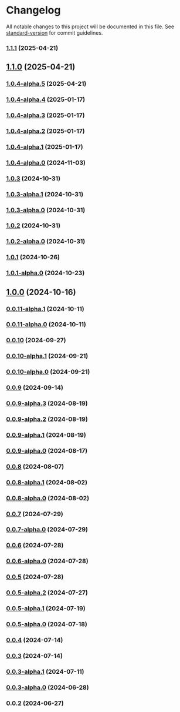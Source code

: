 # Changelog

All notable changes to this project will be documented in this file. See [standard-version](https://github.com/conventional-changelog/standard-version) for commit guidelines.

### [1.1.1](https://github.com/acrool/acrool-react-hooks/compare/v1.1.0...v1.1.1) (2025-04-21)

## [1.1.0](https://github.com/acrool/acrool-react-hooks/compare/v1.0.4-alpha.5...v1.1.0) (2025-04-21)

### [1.0.4-alpha.5](https://github.com/acrool/acrool-react-hooks/compare/v1.0.4-alpha.4...v1.0.4-alpha.5) (2025-04-21)

### [1.0.4-alpha.4](https://github.com/acrool/acrool-react-hooks/compare/v1.0.4-alpha.3...v1.0.4-alpha.4) (2025-01-17)

### [1.0.4-alpha.3](https://github.com/acrool/acrool-react-hooks/compare/v1.0.4-alpha.2...v1.0.4-alpha.3) (2025-01-17)

### [1.0.4-alpha.2](https://github.com/acrool/acrool-react-hooks/compare/v1.0.4-alpha.1...v1.0.4-alpha.2) (2025-01-17)

### [1.0.4-alpha.1](https://github.com/acrool/acrool-react-hooks/compare/v1.0.4-alpha.0...v1.0.4-alpha.1) (2025-01-17)

### [1.0.4-alpha.0](https://github.com/acrool/acrool-react-hooks/compare/v1.0.3...v1.0.4-alpha.0) (2024-11-03)

### [1.0.3](https://github.com/acrool/acrool-react-hooks/compare/v1.0.3-alpha.1...v1.0.3) (2024-10-31)

### [1.0.3-alpha.1](https://github.com/acrool/acrool-react-hooks/compare/v1.0.3-alpha.0...v1.0.3-alpha.1) (2024-10-31)

### [1.0.3-alpha.0](https://github.com/acrool/acrool-react-hooks/compare/v1.0.2...v1.0.3-alpha.0) (2024-10-31)

### [1.0.2](https://github.com/acrool/acrool-react-hooks/compare/v1.0.2-alpha.0...v1.0.2) (2024-10-31)

### [1.0.2-alpha.0](https://github.com/acrool/acrool-react-hooks/compare/v1.0.1...v1.0.2-alpha.0) (2024-10-31)

### [1.0.1](https://github.com/acrool/acrool-react-hooks/compare/v1.0.1-alpha.0...v1.0.1) (2024-10-26)

### [1.0.1-alpha.0](https://github.com/acrool/acrool-react-hooks/compare/v1.0.0...v1.0.1-alpha.0) (2024-10-23)

## [1.0.0](https://github.com/acrool/acrool-react-hooks/compare/v0.0.11-alpha.1...v1.0.0) (2024-10-16)

### [0.0.11-alpha.1](https://github.com/acrool/acrool-react-hooks/compare/v0.0.11-alpha.0...v0.0.11-alpha.1) (2024-10-11)

### [0.0.11-alpha.0](https://github.com/acrool/acrool-react-hooks/compare/v0.0.10...v0.0.11-alpha.0) (2024-10-11)

### [0.0.10](https://github.com/acrool/acrool-react-hooks/compare/v0.0.10-alpha.1...v0.0.10) (2024-09-27)

### [0.0.10-alpha.1](https://github.com/acrool/acrool-react-hooks/compare/v0.0.10-alpha.0...v0.0.10-alpha.1) (2024-09-21)

### [0.0.10-alpha.0](https://github.com/acrool/acrool-react-hooks/compare/v0.0.9...v0.0.10-alpha.0) (2024-09-21)

### [0.0.9](https://github.com/acrool/acrool-react-hooks/compare/v0.0.9-alpha.3...v0.0.9) (2024-09-14)

### [0.0.9-alpha.3](https://github.com/acrool/acrool-react-hooks/compare/v0.0.9-alpha.2...v0.0.9-alpha.3) (2024-08-19)

### [0.0.9-alpha.2](https://github.com/acrool/acrool-react-hooks/compare/v0.0.9-alpha.1...v0.0.9-alpha.2) (2024-08-19)

### [0.0.9-alpha.1](https://github.com/acrool/acrool-react-hooks/compare/v0.0.9-alpha.0...v0.0.9-alpha.1) (2024-08-19)

### [0.0.9-alpha.0](https://github.com/acrool/acrool-react-hooks/compare/v0.0.8...v0.0.9-alpha.0) (2024-08-17)

### [0.0.8](https://github.com/acrool/acrool-react-hooks/compare/v0.0.8-alpha.1...v0.0.8) (2024-08-07)

### [0.0.8-alpha.1](https://github.com/acrool/acrool-react-hooks/compare/v0.0.8-alpha.0...v0.0.8-alpha.1) (2024-08-02)

### [0.0.8-alpha.0](https://github.com/acrool/acrool-react-hooks/compare/v0.0.7...v0.0.8-alpha.0) (2024-08-02)

### [0.0.7](https://github.com/acrool/acrool-react-hooks/compare/v0.0.7-alpha.0...v0.0.7) (2024-07-29)

### [0.0.7-alpha.0](https://github.com/acrool/acrool-react-hooks/compare/v0.0.6...v0.0.7-alpha.0) (2024-07-29)

### [0.0.6](https://github.com/acrool/acrool-react-hooks/compare/v0.0.6-alpha.0...v0.0.6) (2024-07-28)

### [0.0.6-alpha.0](https://github.com/acrool/acrool-react-hooks/compare/v0.0.5...v0.0.6-alpha.0) (2024-07-28)

### [0.0.5](https://github.com/acrool/acrool-react-hooks/compare/v0.0.5-alpha.2...v0.0.5) (2024-07-28)

### [0.0.5-alpha.2](https://github.com/acrool/acrool-react-hooks/compare/v0.0.5-alpha.1...v0.0.5-alpha.2) (2024-07-27)

### [0.0.5-alpha.1](https://github.com/acrool/acrool-react-hooks/compare/v0.0.5-alpha.0...v0.0.5-alpha.1) (2024-07-19)

### [0.0.5-alpha.0](https://github.com/acrool/acrool-react-hooks/compare/v0.0.4...v0.0.5-alpha.0) (2024-07-18)

### [0.0.4](https://github.com/acrool/acrool-react-hooks/compare/v0.0.3...v0.0.4) (2024-07-14)

### [0.0.3](https://github.com/acrool/acrool-react-hooks/compare/v0.0.3-alpha.1...v0.0.3) (2024-07-14)

### [0.0.3-alpha.1](https://github.com/acrool/acrool-react-hooks/compare/v0.0.3-alpha.0...v0.0.3-alpha.1) (2024-07-11)

### [0.0.3-alpha.0](https://github.com/acrool/acrool-react-hooks/compare/v0.0.2...v0.0.3-alpha.0) (2024-06-28)

### 0.0.2 (2024-06-27)

